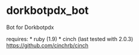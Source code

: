 dorkbotpdx_bot
==============

Bot for Dorkbotpdx

requires:
	* ruby (1.9)
	* cinch (last tested with 2.0.3) https://github.com/cinchrb/cinch
